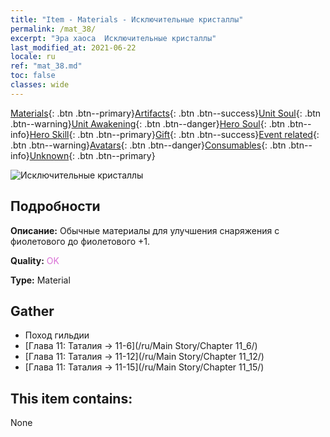 ```yaml
---
title: "Item - Materials - Исключительные кристаллы"
permalink: /mat_38/
excerpt: "Эра хаоса  Исключительные кристаллы"
last_modified_at: 2021-06-22
locale: ru
ref: "mat_38.md"
toc: false
classes: wide
---
```

 [Materials](/ItemsRU/){: .btn .btn--primary}[Artifacts](/ItemsRU/Artifacts/){: .btn .btn--success}[Unit Soul](/ItemsRU/UnitSoul/){: .btn .btn--warning}[Unit Awakening](/ItemsRU/UnitAwakening/){: .btn .btn--danger}[Hero Soul](/ItemsRU/HeroSoul/){: .btn .btn--info}[Hero Skill](/ItemsRU/HeroSkill/){: .btn .btn--primary}[Gift](/ItemsRU/Gift/){: .btn .btn--success}[Event related](/ItemsRU/Events/){: .btn .btn--warning}[Avatars](/ItemsRU/Avatars/){: .btn .btn--danger}[Consumables](/ItemsRU/Consumables/){: .btn .btn--info}[Unknown](/ItemsRU/Unknown/){: .btn .btn--primary}

 ![Исключительные кристаллы](/images/t/i_cailiao_shuijing2.png)

## Подробности
 **Описание:** Обычные материалы для улучшения снаряжения c фиолетового до фиолетового +1.

 **Quality:** <span style="color: #DA70D6">OK</span>

 **Type:** Material

## Gather

*    Поход гильдии 
*    [Глава 11: Таталия -> 11-6](/ru/Main Story/Chapter 11_6/) 
*    [Глава 11: Таталия -> 11-12](/ru/Main Story/Chapter 11_12/) 
*    [Глава 11: Таталия -> 11-15](/ru/Main Story/Chapter 11_15/) 

## This item contains:

  None

